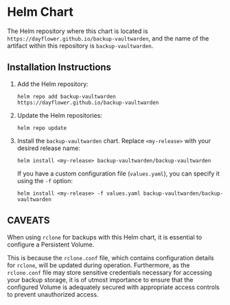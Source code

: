 # Helm Chart

The Helm repository where this chart is located is `https://dayflower.github.io/backup-vaultwarden`,
and the name of the artifact within this repository is `backup-vaultwarden`.

## Installation Instructions

1.  Add the Helm repository:

        helm repo add backup-vaultwarden https://dayflower.github.io/backup-vaultwarden

2.  Update the Helm repositories:

        helm repo update

3.  Install the `backup-vaultwarden` chart. Replace `<my-release>` with your desired release name:

        helm install <my-release> backup-vaultwarden/backup-vaultwarden

    If you have a custom configuration file (`values.yaml`), you can specify it using the `-f` option:

        helm install <my-release> -f values.yaml backup-vaultwarden/backup-vaultwarden

## CAVEATS

When using `rclone` for backups with this Helm chart, it is essential to configure a Persistent Volume.

This is because the `rclone.conf` file, which contains configuration details for `rclone`, will be updated during operation.
Furthermore, as the `rclone.conf` file may store sensitive credentials necessary for accessing your backup storage,
it is of utmost importance to ensure that the configured Volume is adequately secured with appropriate access controls to prevent unauthorized access.
